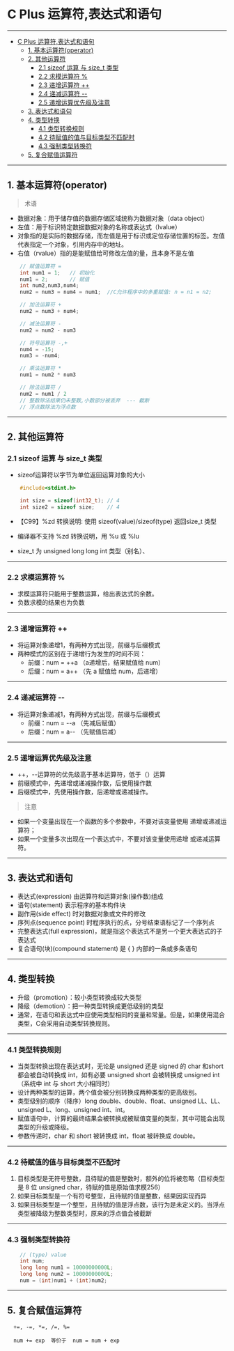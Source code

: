 # C Plus 运算符,表达式和语句

---
- [C Plus 运算符,表达式和语句](#c-plus-运算符表达式和语句)
  - [1. 基本运算符(operator)](#1-基本运算符operator)
  - [2. 其他运算符](#2-其他运算符)
    - [2.1 sizeof 运算 与 size_t 类型](#21-sizeof-运算-与-size_t-类型)
    - [2.2 求模运算符 %](#22-求模运算符-)
    - [2.3 递增运算符 ++](#23-递增运算符-)
    - [2.4 递减运算符 --](#24-递减运算符---)
    - [2.5 递增运算优先级及注意](#25-递增运算优先级及注意)
  - [3. 表达式和语句](#3-表达式和语句)
  - [4. 类型转换](#4-类型转换)
    - [4.1 类型转换规则](#41-类型转换规则)
    - [4.2 待赋值的值与目标类型不匹配时](#42-待赋值的值与目标类型不匹配时)
    - [4.3 强制类型转换符](#43-强制类型转换符)
  - [5. 复合赋值运算符](#5-复合赋值运算符)

---
## 1. 基本运算符(operator)

> 术语

- 数据对象：用于储存值的数据存储区域统称为数据对象（data object）
- 左值：用于标识特定数据数据对象的名称或表达式（lvalue）
- 对象指的是实际的数据存储，而左值是用于标识或定位存储位置的标签。左值代表指定一个对象，引用内存中的地址。
- 右值（rvalue）指的是能赋值给可修改左值的量，且本身不是左值


```c
    // 赋值运算符 =
    int num1 = 1;   // 初始化
    num1 = 2;       // 赋值
    int num2,num3,num4;
    num2 = num3 = num4 = num1;  //C允许程序中的多重赋值: n = n1 = n2;

    // 加法运算符 +
    num2 = num3 + num4;

    // 减法运算符 -
    num2 = num2 - num3

    // 符号运算符 -,+
    num4 = -15;
    num3 = -num4;

    // 乘法运算符 *
    num1 = num2 * num3

    // 除法运算符 /
    num2 = num1 / 2
    // 整数除法结果仍未整数,小数部分被丢弃  --- 截断
    // 浮点数除法为浮点数
```

---
## 2. 其他运算符

### 2.1 sizeof 运算 与 size_t 类型
   
- sizeof运算符以字节为单位返回运算对象的大小

```c
    #include<stdint.h>

    int size = sizeof(int32_t); // 4
    int size2 = sizeof size;    // 4
```

- 【C99】%zd 转换说明: 使用 sizeof(value)/sizeof(type) 返回size_t 类型
- 编译器不支持 %zd 转换说明，用 %u 或 %lu 

- size_t 为 unsigned long long int 类型（别名）、

---
### 2.2 求模运算符 %

- 求模运算符只能用于整数运算，给出表达式的余数。
- 负数求模的结果也为负数

---
### 2.3 递增运算符 ++

- 将运算对象递增1，有两种方式出现，前缀与后缀模式
- 两种模式的区别在于递增行为发生的时间不同：
  - 前缀：num = ++a （a递增后，结果赋值给 num）
  - 后缀：num = a++ （先 a 赋值给 num，后递增）

---
### 2.4 递减运算符 --

- 将运算对象递减1，有两种方式出现，前缀与后缀模式
  - 前缀：num = --a （先减后赋值）
  - 后缀：num = a-- （先赋值后减）  

---
### 2.5 递增运算优先级及注意

- ++，--运算符的优先级高于基本运算符，低于（）运算
- 前缀模式中，先递增或递减操作数，后使用操作数
- 后缀模式中，先使用操作数，后递增或递减操作。

> 注意

- 如果一个变量出现在一个函数的多个参数中，不要对该变量使用
递增或递减运算符；
- 如果一个变量多次出现在一个表达式中，不要对该变量使用递增
或递减运算符。

---
## 3. 表达式和语句

- 表达式(expression) 由运算符和运算对象(操作数)组成
- 语句(statement) 表示程序的基本构件块
- 副作用(side effect) 时对数据对象或文件的修改
- 序列点(sequence point) 时程序执行的点，分号结束语标记了一个序列点
- 完整表达式(full expression)，就是指这个表达式不是另一个更大表达式的子表达式
- 复合语句(块)(compound statement) 是 { } 内部的一条或多条语句

---
## 4. 类型转换

- 升级（promotion）：较小类型转换成较大类型
- 降级（demotion）：把一种类型转换成更低级别的类型
- 通常，在语句和表达式中应使用类型相同的变量和常量。但是，如果使用混合类型，C会采用自动类型转换规则。

---
### 4.1 类型转换规则

- 当类型转换出现在表达式时，无论是 unsigned 还是 signed 的 char 和short 都会被自动转换成 int，如有必要 unsigned short 会被转换成 unsigned int（系统中 int 与 short 大小相同时）
- 设计两种类型的运算，两个值会被分别转换成两种类型的更高级别。
- 类型级别的顺序（降序）long double、double、float、unsigned LL、LL、unsigned L、long、unsigned int、int。
- 赋值语句中，计算的最终结果会被转换成被赋值变量的类型，其中可能会出现类型的升级或降级。
- 参数传递时，char 和 short 被转换成 int，float 被转换成 double。

---
### 4.2 待赋值的值与目标类型不匹配时

1. 目标类型是无符号整数，且待赋的值是整数时，额外的位将被忽略（目标类型是 8 位 unsigned char，待赋的值是原始值求模256）
2. 如果目标类型是一个有符号整型，且待赋的值是整数，结果因实现而异
3. 如果目标类型是一个整型，且待赋的值是浮点数，该行为是未定义的。当浮点类型被降级为整数类型时，原来的浮点值会被截断

---
### 4.3 强制类型转换符

```c
    // (type) value
    int num;
    long long num1 = 10000000000L;
    long long num2 = 10000000000L;
    num = (int)num1 + (int)num2;
```

---
## 5. 复合赋值运算符

```
  +=, -=, *=, /=, %=

  num += exp  等价于  num = num + exp
```